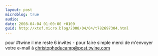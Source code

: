 ```yaml
---
layout: post
microblog: true
audio: 
date: 2008-04-04 01:00:00 +0100
guid: http://xtof.micro.blog/2008/04/04/t782697304.html
---
```

pour #twine il me reste  6 invites - pour faire simple merci de m'envoyer votre e-mail à christopheducamp@post.twine.com

